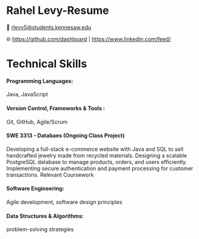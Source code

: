 # Rahel Levy-Resume

📧 rlevy5@students.kennesaw.edu

🌐 https://github.com/dashboard | https://www.linkedin.com/feed/

# Technical Skills

#### Programming Languages:  
 Java, JavaScript

#### Version Control, Frameworks & Tools : 
Git, GitHub, Agile/Scrum


#### SWE 3313 - Databaes (Ongoing Class Project)

Developing a full-stack e-commerce website with Java and SQL to sell handcrafted jewelry made from recycled materials.
Designing a scalable PostgreSQL database to manage products, orders, and users efficiently.
Implementing secure authentication and payment processing for customer transactions.
Relevant Coursework

#### Software Engineering: 
Agile development, software design principles

#### Data Structures & Algorithms: 
problem-solving strategies
